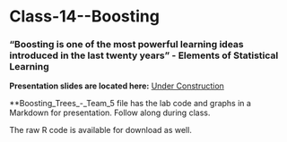 # Class-14--Boosting

### “Boosting is one of the most powerful learning ideas introduced in the last twenty years” - Elements of Statistical Learning

**Presentation slides are located here:** [Under Construction](https://docs.google.com/presentation/d/1ecW-ElXBj5FRE_ojvuww6KvFNZX1_TWjTFywGjgtKws/edit#slide=id.g1cf17b82c1_2_5)

**Boosting_Trees_-_Team_5 file has the lab code and graphs in a Markdown for presentation.  Follow along during class.

The raw R code is available for download as well.
